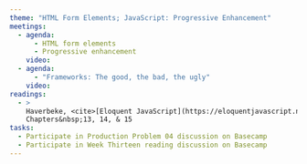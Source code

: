 ```yaml
---
theme: "HTML Form Elements; JavaScript: Progressive Enhancement"
meetings:
  - agenda:
      - HTML form elements
      - Progressive enhancement
    video:
  - agenda:
      - "Frameworks: The good, the bad, the ugly"
    video:
readings:
  - >
    Haverbeke, <cite>[Eloquent JavaScript](https://eloquentjavascript.net)</cite> (open access),
    Chapters&nbsp;13, 14, & 15
tasks:
  - Participate in Production Problem 04 discussion on Basecamp
  - Participate in Week Thirteen reading discussion on Basecamp
---
```

